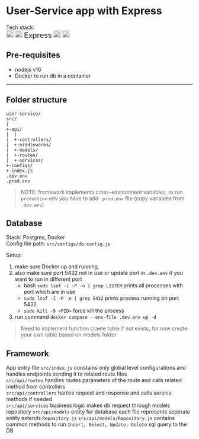 # User-Service app with Express

Tech stack:  
<img
  src="https://github.com/get-icon/geticon/raw/master/icons/javascript.svg"
  alt="JavaScript"
  width="20px"
/>
<img
  src="https://github.com/get-icon/geticon/raw/master/icons/nodejs-icon.svg"
  alt="NodeJS"
  width="20px"
/>
<span style="font-size: 20px">Express</span>
<img
  src="https://github.com/get-icon/geticon/raw/master/icons/postgresql.svg"
  alt="Postgresql"
  width="20px"
/>
<img
  src="https://github.com/get-icon/geticon/raw/master/icons/docker-icon.svg"
  alt="Docker"
  width="20px"
/>

## Pre-requisites

- nodejs v16
- Docker to run db in a container

---

## Folder structure

```text
user-service/
src/
|
+-api/
|  |
|  +-controllers/
|  +-middlewares/
|  +-models/
|  +-routes/
|  +-services/
+-configs/
+-index.js
.dev.env
.prod.env
```

> NOTE: framework implements cross-environment variables, to run `production` env you have to add `.prod.env` file (copy variables from `.dev.env`)

## Database

Stack: Postgres, Docker  
Config file path: `src/configs/db.config.js`

Setup:

1. make sure Docker up and running.
1. also make sure port 5432 not in use or update port in `.dev.env` if you want to run in different port  
    - bash `sudo lsof -i -P -n | grep LISTEN` prints all processes with port which are in use
    - `sudo lsof -i -P -n | grep 5432` prints process running on port 5432
    - `sudo kill -9 <PID>` force kill the process
1. run command `docker compose --env-file .dev.env up -d`

> Need to implement function craete table if not exists, for now create your own table based on models folder

## Framework

App entry file `src/index.js` constains only global level configurations and handles endpoints sending it to related route files  
`src/api/routes` handles routes parameters of the route and calls related method from controllers  
`src/api/controllers` hanles request and response and calls service methods if needed  
`src/api/services` business logic makes db request through models repository
`src/api/models` entity for database each file represents seperate entity extends `Repository.js`
`src/api/models/Repository.js` contains common methods to run `Insert, Select, Update, Delete` sql query to the DB
